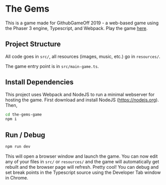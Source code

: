 # The Gems
This is a game made for GithubGameOff 2019 - a web-based game using the Phaser 3 engine, Typescript, and Webpack. Play the game [here](https://sharpfives.itch.io/gems).

## Project Structure
All code goes in <code>src/</code>, all resources (images, music, etc.) go in <code>resources/</code>.

The game entry point is in <code>src/main-game.ts</code>.

## Install Dependencies
This project uses Webpack and NodeJS to run a minimal webserver for hosting the game. First download and install NodeJS (https://nodejs.org). Then,

```bash
cd the-gems-game
npm i
```

## Run / Debug
```bash
npm run dev
```
This will open a browser window and launch the game. You can now edit any of your files in <code>src/</code> or <code>resources/</code> and the game will automatically get rebuilt and the browser page will refresh. Pretty cool! You can debug and set break points in the Typescript source using the Developer Tab window in Chrome.
